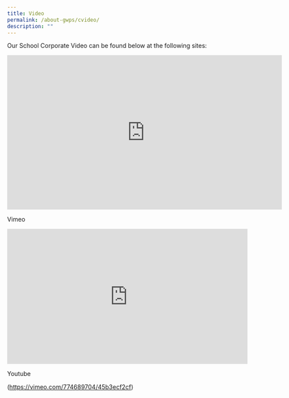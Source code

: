 ```yaml
---
title: Video
permalink: /about-gwps/cvideo/
description: ""
---
```

Our School Corporate Video can be found below at the following sites:

<iframe src="https://player.vimeo.com/video/774689704?h=45b3ecf2cf" width="640" height="360" frameborder="0" allow="autoplay; fullscreen; picture-in-picture" allowfullscreen></iframe>

Vimeo

<iframe width="560" height="315" src="https://www.youtube.com/embed/QrTyDeiHJgI" title="YouTube video player" frameborder="0" allow="accelerometer; autoplay; clipboard-write; encrypted-media; gyroscope; picture-in-picture" allowfullscreen></iframe>

Youtube

(https://vimeo.com/774689704/45b3ecf2cf)